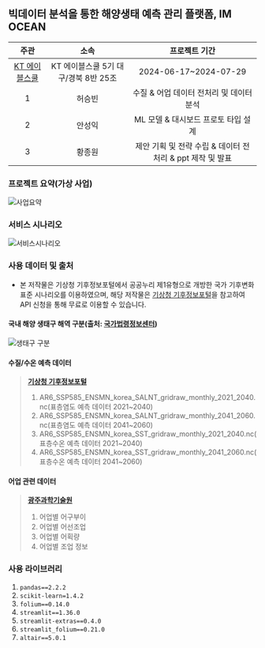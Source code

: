 ## 빅데이터 분석을 통한 해양생태 예측 관리 플랫폼, IM OCEAN
|주관|소속|프로젝트 기간|
|:---:|:---:|:---:|
|[KT 에이블스쿨](https://aivle.kt.co.kr/home/main/indexMain)|KT 에이블스쿨 5기 대구/경북 8반 25조|2024-06-17~2024-07-29|
|1|허승빈|수질 & 어업 데이터 전처리 및 데이터 분석|
|2|안성익|ML 모델 & 대시보드 프로토 타입 설계|
|3|황종원|제안 기획 및 전략 수립 & 데이터 전처리 & ppt 제작 및 발표|

### 프로젝트 요약(가상 사업)
![사업요약](https://github.com/user-attachments/assets/9c4144ef-9cf1-4230-ba56-a34912ac7922)

### 서비스 시나리오
![서비스시나리오](https://github.com/user-attachments/assets/777f0559-7a51-4c98-a013-a4179b586a08)

### 사용 데이터 및 출처
- 본 저작물은 기상청 기후정보포털에서 공공누리 제1유형으로 개방한 국가 기후변화 표준 시나리오를 이용하였으며, 해당 저작물은 [기상청 기후정보포털](http://www.climate.go.kr/home/bbs/view.php?code=11&bname=notice&vcode=6925&cpage=1&vNum=Notice&skind=&sword=&category1=&category2=)을 참고하여 API 신청을 통해 무료로 이용할 수 있습니다.

#### 국내 해양 생태구 해역 구분(출처: [국가법령정보센터](https://www.law.go.kr/flDownload.do?flSeq=14495017&flNm=%5B%EB%B3%84%ED%91%9C%5D+%EC%83%9D%ED%83%9C%EA%B5%AC%EB%B3%84+%ED%95%B4%EC%97%AD+%EA%B5%AC%EB%B6%84%ED%91%9C))
![생태구 구분](https://github.com/user-attachments/assets/d0582a2c-255c-433f-91b8-72d43b4287c5)

#### 수질/수온 예측 데이터
> [**기상청 기후정보포털**](http://www.climate.go.kr/home/bbs/view.php?code=11&bname=notice&vcode=6925&cpage=1&vNum=Notice&skind=&sword=&category1=&category2=)
> 1. AR6_SSP585_ENSMN_korea_SALNT_gridraw_monthly_2021_2040.nc(표층염도 예측 데이터 2021~2040)
> 2. AR6_SSP585_ENSMN_korea_SALNT_gridraw_monthly_2041_2060.nc(표층염도 예측 데이터 2041~2060)
> 3. AR6_SSP585_ENSMN_korea_SST_gridraw_monthly_2021_2040.nc(표층수온 예측 데이터 2021~2040)
> 4. AR6_SSP585_ENSMN_korea_SST_gridraw_monthly_2041_2060.nc(표층수온 예측 데이터 2041~2060)
#### 어업 관련 데이터
> **[광주과학기술원](https://www.bigdata-sea.kr/)**
> 1. 어업별 어구부이
> 2. 어업별 어선조업
> 3. 어업별 어획량
> 4. 어업별 조업 정보


### 사용 라이브러리
1. `pandas==2.2.2`
2. `scikit-learn=1.4.2`
3. `folium==0.14.0`
4. `streamlit==1.36.0`
5. `streamlit-extras==0.4.0`
6. `streamlit_folium==0.21.0`
7. `altair==5.0.1`

